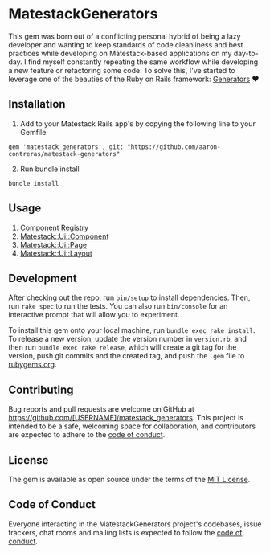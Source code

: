 # MatestackGenerators

This gem was born out of a conflicting personal hybrid of being a lazy developer and wanting to keep standards of code cleanliness and best practices while developing on Matestack-based applications on my day-to-day. I find myself constantly repeating the same workflow while developing a new feature or refactoring some code. To solve this, I've started to leverage one of the beauties of the Ruby on Rails framework: [Generators](https://guides.rubyonrails.org/generators.html) ❤️

## Installation

1. Add to your Matestack Rails app's by copying the following line to your Gemfile

```
gem 'matestack_generators', git: "https://github.com/aaron-contreras/matestack-generators"
```

2. Run bundle install

```
bundle install
```

## Usage

1. [Component Registry](./lib/generators/matestack/registry/USAGE)
2. [Matestack::Ui::Component](./lib/generators/matestack/component/USAGE)
3. [Matestack::Ui::Page](./lib/generators/matestack/page/USAGE)
4. [Matestack::Ui::Layout](./lib/generators/matestack/layout/USAGE)

## Development

After checking out the repo, run `bin/setup` to install dependencies. Then, run `rake spec` to run the tests. You can also run `bin/console` for an interactive prompt that will allow you to experiment.

To install this gem onto your local machine, run `bundle exec rake install`. To release a new version, update the version number in `version.rb`, and then run `bundle exec rake release`, which will create a git tag for the version, push git commits and the created tag, and push the `.gem` file to [rubygems.org](https://rubygems.org).

## Contributing

Bug reports and pull requests are welcome on GitHub at https://github.com/[USERNAME]/matestack_generators. This project is intended to be a safe, welcoming space for collaboration, and contributors are expected to adhere to the [code of conduct](https://github.com/[USERNAME]/matestack_generators/blob/main/CODE_OF_CONDUCT.md).

## License

The gem is available as open source under the terms of the [MIT License](https://opensource.org/licenses/MIT).

## Code of Conduct

Everyone interacting in the MatestackGenerators project's codebases, issue trackers, chat rooms and mailing lists is expected to follow the [code of conduct](https://github.com/[USERNAME]/matestack_generators/blob/main/CODE_OF_CONDUCT.md).
